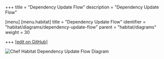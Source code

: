 +++
title = "Dependency Update Flow"
description = "Dependency Update Flow"

[menu]
  [menu.habitat]
    title = "Dependency Update Flow"
    identifier = "habitat/diagrams/dependency-update-flow"
    parent = "habitat/diagrams"
    weight = 30

+++
[\[edit on GitHub\]](https://github.com/habitat-sh/habitat/blob/master/components/docs-chef-io/content/habitat/dependency_update_flow.md)

![Chef Habitat Dependency Update Flow Diagram](/images/habitat/habitat-dependency-update-flow.png)

